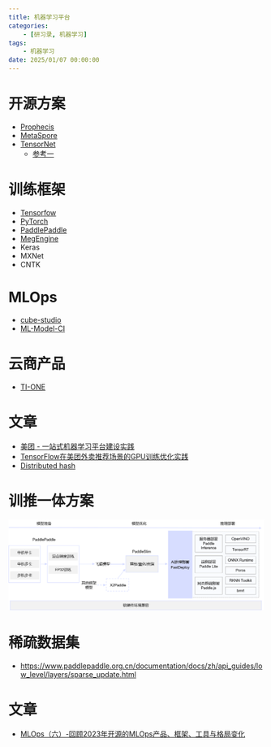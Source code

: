 ```yaml
---
title: 机器学习平台
categories: 
    - [研习录, 机器学习]
tags:
    - 机器学习
date: 2025/01/07 00:00:00
---
```


# 开源方案

- [Prophecis](https://github.com/WeBankFinTech/Prophecis)
- [MetaSpore](https://github.com/meta-soul/MetaSpore)
- [TensorNet](https://github.com/Qihoo360/tensornet)
  - [参考一](https://blog.csdn.net/ZVAyIVqt0UFji/article/details/108633132)


# 训练框架

- [Tensorfow]()
- [PyTorch]()
- [PaddlePaddle]()
- [MegEngine](https://github.com/MegEngine/MegEngine)
- Keras
- MXNet
- CNTK

# MLOps

- [cube-studio](https://github.com/tencentmusic/cube-studio)
- [ML-Model-CI](https://github.com/cap-ntu/ML-Model-CI/tree/master)

# 云商产品

- [TI-ONE](https://cloud.tencent.com/document/product/851/74170)

# 文章

- [美团 - 一站式机器学习平台建设实践](https://tech.meituan.com/2020/01/23/meituan-delivery-machine-learning.html)
- [TensorFlow在美团外卖推荐场景的GPU训练优化实践](https://tech.meituan.com/2022/03/24/tensorflow-gpu-training-optimization-practice-in-meituan-waimai-recommendation-scenarios.html)
- [Distributed hash](https://www.cnblogs.com/rossiXYZ/p/15928428.html#%E6%BA%90%E7%A0%81%E8%A7%A3%E6%9E%90-nvidia-hugectrgpu%E7%89%88%E6%9C%AC%E5%8F%82%E6%95%B0%E6%9C%8D%E5%8A%A1%E5%99%A8----6-----distributed-hash%E8%A1%A8)

# 训推一体方案

![img](./README/22ab779e2a8946efbed4fbbb8ae6cc68bdc114a9ffad4241b8810763e479a8f4.png)

# 稀疏数据集

- https://www.paddlepaddle.org.cn/documentation/docs/zh/api_guides/low_level/layers/sparse_update.html

# 文章

- [MLOps（六）-回顾2023年开源的MLOps产品、框架、工具与格局变化](https://zhuanlan.zhihu.com/p/667299175)